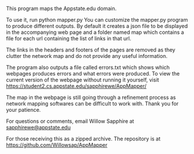 This program maps the Appstate.edu domain.

To use it, run python mapper.py
You can customize the mapper.py program to produce different outputs.
By default it creates a json file to be displayed in the accompanying web page and a folder named map which contains a file for each url containing the list of links in that url.

The links in the headers and footers of the pages are removed as they clutter the network map and do not provide any useful information.

The program also outputs a file called errors.txt which shows which webpages produces errors and what errors were produced. To view the current version of the webpage without running it yourself, visit https://student2.cs.appstate.edu/sapphirewe/AppMapper/

The map in the webpage is still going through a refinement process as network mapping softwares can be difficult to work with. Thank you for your patience.

For questions or comments, email Willow Sapphire at sapphirewe@appstate.edu

For those receiving this as a zipped archive. The repository is at https://github.com/Willowsap/AppMapper